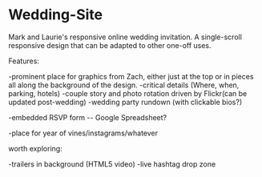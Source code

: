 Wedding-Site
============

Mark and Laurie's responsive online wedding invitation. A single-scroll responsive design that can be adapted to other one-off uses.


Features:

-prominent place for graphics from Zach, either just at the top or in pieces all along the background of the design.
-critical details (Where, when, parking, hotels)
-couple story and photo rotation driven by Flickr(can be updated post-wedding)
-wedding party rundown (with clickable bios?)

-embedded RSVP form -- Google Spreadsheet?

-place for year of vines/instagrams/whatever


worth exploring:

-trailers in background (HTML5 video)
-live hashtag drop zone
